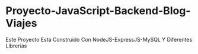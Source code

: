 # Proyecto-JavaScript-Backend-Blog-Viajes
Este Proyecto Esta Construido Con NodeJS-ExpressJS-MySQL Y Diferentes Librerias
